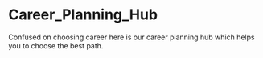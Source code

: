 # Career_Planning_Hub
Confused on choosing career here is our career planning hub which helps you to choose the best path.
